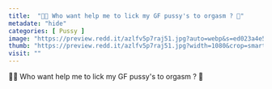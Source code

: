 ```yaml
---
title:  "🧔🏻 Who want help me to lick my GF pussy's to orgasm ? 👅"
metadate: "hide"
categories: [ Pussy ]
image: "https://preview.redd.it/azlfv5p7raj51.jpg?auto=webp&s=ed023a4e5ed29ef13fc915af49bb6007d9e229bb"
thumb: "https://preview.redd.it/azlfv5p7raj51.jpg?width=1080&crop=smart&auto=webp&s=3f97139b06614bfe92714a3c8893b378437c9174"
visit: ""
---
```

🧔🏻 Who want help me to lick my GF pussy's to orgasm ? 👅
